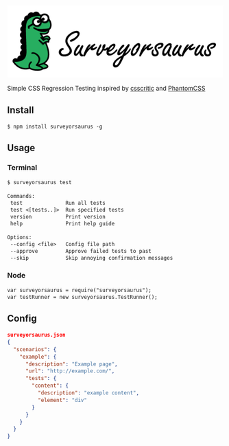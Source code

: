 ![Surveyorsaurus Logo](images/logo.png)

Simple CSS Regression Testing inspired by [csscritic](https://github.com/cburgmer/csscritic) and [PhantomCSS](https://github.com/Huddle/PhantomCSS)

## Install
    $ npm install surveyorsaurus -g

## Usage

### Terminal
    $ surveyorsaurus test

    Commands:
     test              Run all tests
     test <[tests..]>  Run specified tests
     version           Print version
     help              Print help guide
    
    Options:
     --config <file>   Config file path
     --approve         Approve failed tests to past
     --skip            Skip annoying confirmation messages
     
### Node
    var surveyorsaurus = require("surveyorsaurus");
    var testRunner = new surveyorsaurus.TestRunner();
    
## Config
```json
surveyorsaurus.json
{
  "scenarios": {
    "example": {
      "description": "Example page",
      "url": "http://example.com/",
      "tests": {
        "content": {
          "description": "example content",
          "element": "div"
        }
      }
    }
  }
}
```
